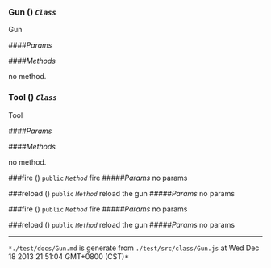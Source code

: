 

### Gun () *`Class`*

Gun

####*Params*

####*Methods*

no method.
### Tool () *`Class`*

Tool

####*Params*

####*Methods*

no method.


###fire ()  `public`    *`Method`*
fire
#####*Params*
no params

###reload ()  `public`    *`Method`*
reload the gun
#####*Params*
no params

###fire ()  `public`    *`Method`*
fire
#####*Params*
no params

###reload ()  `public`    *`Method`*
reload the gun
#####*Params*
no params


---
`*./test/docs/Gun.md` is generate from `./test/src/class/Gun.js` at Wed Dec 18 2013 21:51:04 GMT+0800 (CST)*